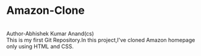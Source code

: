 # Amazon-Clone
<br/>
Author-Abhishek Kumar Anand(cs)
<br/>
This is my first Git Repository.In this project,I've cloned Amazon homepage only using HTML and CSS.
